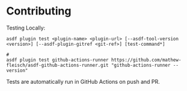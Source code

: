 # Contributing

Testing Locally:

```shell
asdf plugin test <plugin-name> <plugin-url> [--asdf-tool-version <version>] [--asdf-plugin-gitref <git-ref>] [test-command*]

#
asdf plugin test github-actions-runner https://github.com/mathew-fleisch/asdf-github-actions-runner.git "github-actions-runner --version"
```

Tests are automatically run in GitHub Actions on push and PR.
